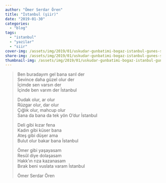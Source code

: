 ```yaml
---
author: "Ömer Serdar Ören"
title: "İstanbul (şiir)"
date: "2019-01-30"
categories: 
  - "blog"
tags: 
  - "istanbul"
  - "yazilar"
  - "siir"
cover-img: /assets/img/2019/01/uskudar-gunbatimi-bogaz-istanbul-gunes-sari-deniz-2.jpg
share-img: /assets/img/2019/01/uskudar-gunbatimi-bogaz-istanbul-gunes-sari-deniz-2.jpg
thumbnail-img: /assets/img/2019/01/uskudar-gunbatimi-bogaz-istanbul-gunes-sari-deniz-2.jpg
---
```



> Ben buradayım gel bana sarıl der  
> Sevince daha güzel olur der  
> İçimde sen varsın der  
> İçinde ben varım der İstanbul
> 
> Dudak olur, ar olur  
> Rüzgar olur, dar olur  
> Çığlık olur, mahcup olur  
> Sana da bana da tek yön O’dur İstanbul
> 
> Deli gibi kızar fena  
> Kadın gibi küser bana  
> Ateş gibi düşer ama  
> Bulut olur bakar bana İstanbul
> 
> Ömer gibi yaşayasam  
> Resûl diye dolaşasam  
> Hakk’ın rıza kazanasam  
> Bırak beni vuslata varam İstanbul
> 
> Ömer Serdar Ören
